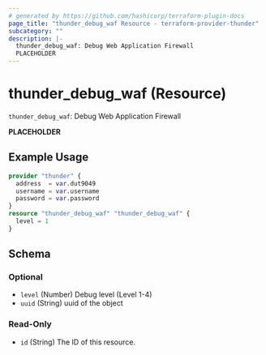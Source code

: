 ```yaml
---
# generated by https://github.com/hashicorp/terraform-plugin-docs
page_title: "thunder_debug_waf Resource - terraform-provider-thunder"
subcategory: ""
description: |-
  thunder_debug_waf: Debug Web Application Firewall
  PLACEHOLDER
---
```


# thunder_debug_waf (Resource)

`thunder_debug_waf`: Debug Web Application Firewall

__PLACEHOLDER__

## Example Usage

```terraform
provider "thunder" {
  address  = var.dut9049
  username = var.username
  password = var.password
}
resource "thunder_debug_waf" "thunder_debug_waf" {
  level = 1
}
```

<!-- schema generated by tfplugindocs -->
## Schema

### Optional

- `level` (Number) Debug level (Level 1-4)
- `uuid` (String) uuid of the object

### Read-Only

- `id` (String) The ID of this resource.


